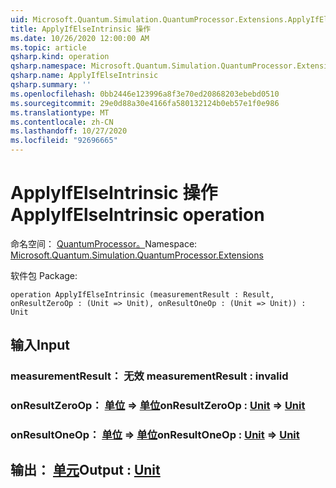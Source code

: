 ```yaml
---
uid: Microsoft.Quantum.Simulation.QuantumProcessor.Extensions.ApplyIfElseIntrinsic
title: ApplyIfElseIntrinsic 操作
ms.date: 10/26/2020 12:00:00 AM
ms.topic: article
qsharp.kind: operation
qsharp.namespace: Microsoft.Quantum.Simulation.QuantumProcessor.Extensions
qsharp.name: ApplyIfElseIntrinsic
qsharp.summary: ''
ms.openlocfilehash: 0bb2446e123996a8f3e70ed20868203ebebd0510
ms.sourcegitcommit: 29e0d88a30e4166fa580132124b0eb57e1f0e986
ms.translationtype: MT
ms.contentlocale: zh-CN
ms.lasthandoff: 10/27/2020
ms.locfileid: "92696665"
---
```

# <a name="applyifelseintrinsic-operation"></a><span data-ttu-id="1c8c6-102">ApplyIfElseIntrinsic 操作</span><span class="sxs-lookup"><span data-stu-id="1c8c6-102">ApplyIfElseIntrinsic operation</span></span>

<span data-ttu-id="1c8c6-103">命名空间： [QuantumProcessor。](xref:Microsoft.Quantum.Simulation.QuantumProcessor.Extensions)</span><span class="sxs-lookup"><span data-stu-id="1c8c6-103">Namespace: [Microsoft.Quantum.Simulation.QuantumProcessor.Extensions](xref:Microsoft.Quantum.Simulation.QuantumProcessor.Extensions)</span></span>

<span data-ttu-id="1c8c6-104">软件包 [](https://nuget.org/packages/)</span><span class="sxs-lookup"><span data-stu-id="1c8c6-104">Package: [](https://nuget.org/packages/)</span></span>




```qsharp
operation ApplyIfElseIntrinsic (measurementResult : Result, onResultZeroOp : (Unit => Unit), onResultOneOp : (Unit => Unit)) : Unit
```


## <a name="input"></a><span data-ttu-id="1c8c6-105">输入</span><span class="sxs-lookup"><span data-stu-id="1c8c6-105">Input</span></span>

### <a name="measurementresult--__invalidresult__"></a><span data-ttu-id="1c8c6-106">measurementResult： __无效 <Result>__</span><span class="sxs-lookup"><span data-stu-id="1c8c6-106">measurementResult : __invalid<Result>__</span></span>




### <a name="onresultzeroop--unit--unit"></a><span data-ttu-id="1c8c6-107">onResultZeroOp： [单位](xref:microsoft.quantum.lang-ref.unit) => [单位](xref:microsoft.quantum.lang-ref.unit)</span><span class="sxs-lookup"><span data-stu-id="1c8c6-107">onResultZeroOp : [Unit](xref:microsoft.quantum.lang-ref.unit) => [Unit](xref:microsoft.quantum.lang-ref.unit)</span></span> 




### <a name="onresultoneop--unit--unit"></a><span data-ttu-id="1c8c6-108">onResultOneOp： [单位](xref:microsoft.quantum.lang-ref.unit) => [单位](xref:microsoft.quantum.lang-ref.unit)</span><span class="sxs-lookup"><span data-stu-id="1c8c6-108">onResultOneOp : [Unit](xref:microsoft.quantum.lang-ref.unit) => [Unit](xref:microsoft.quantum.lang-ref.unit)</span></span> 





## <a name="output--unit"></a><span data-ttu-id="1c8c6-109">输出： [单元](xref:microsoft.quantum.lang-ref.unit)</span><span class="sxs-lookup"><span data-stu-id="1c8c6-109">Output : [Unit](xref:microsoft.quantum.lang-ref.unit)</span></span>

